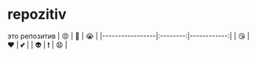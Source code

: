 # repozitiv
это репозитив
| :rage: | :punch: | :sob: |
|-----------------|:--------:|------------:|
| :kissing_heart: | :heart: | :two_hearts: |
| :alien: | :exclamation: | :anguished: |
